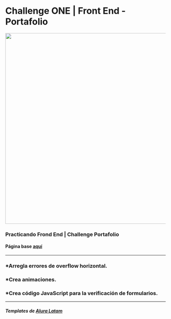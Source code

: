 # Challenge ONE | Front End -  Portafolio

<p align="center" >
     <img width="600" heigth="600" src="https://user-images.githubusercontent.com/101413385/169097543-d5ada41e-7db8-481d-9d89-cef4efdf7e05.png">
</p>


### Practicando Frond End | Challenge Portafolio
#### Página base [aquí](https://edwardbota.github.io/portafolio-practica-alura/ "click aquí")

---

### *Arregla errores de overflow horizontal.
### *Crea animaciones.
### *Crea código JavaScript para la verificación de formularios.
---
##### Templates de [Alura Latam](https://github.com/alura-challenges/challenge-one-portafolio-latam "repositorio base")
